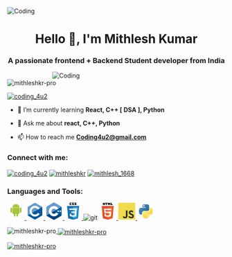 <img align="center" height="500" alt="Coding"  src="https://d2gg9evh47fn9z.cloudfront.net/1600px_COLOURBOX32735112.jpg">
<h1 align="center">Hello 👋, I'm Mithlesh Kumar</h1>
<h3 align="center">A passionate frontend + Backend Student developer from India</h3>
<img align="right" alt="Coding" width="400" src="https://miro.medium.com/v2/resize:fit:1400/1*gReLR6hZjwyBxHmfLN1AVw.gif">

<p align="left"> <img src="https://komarev.com/ghpvc/?username=mithleshkr-pro&label=Profile%20views&color=0e75b6&style=flat" alt="mithleshkr-pro" /> </p>

<p align="left"> <a href="https://twitter.com/coding_4u2" target="blank"><img src="https://img.shields.io/twitter/follow/coding_4u2?logo=twitter&style=for-the-badge" alt="coding_4u2" /></a> </p>

- 🌱 I’m currently learning **React, C++ [ DSA ], Python**

- 💬 Ask me about **react, C++, Python**

- 📫 How to reach me **Coding4u2@gmail.com**

<h3 align="left">Connect with me:</h3>
<p align="left">
<a href="https://twitter.com/coding_4u2" target="blank"><img align="center" src="https://raw.githubusercontent.com/rahuldkjain/github-profile-readme-generator/master/src/images/icons/Social/twitter.svg" alt="coding_4u2" height="30" width="40" /></a>
<a href="https://www.leetcode.com/mithleshkr" target="blank"><img align="center" src="https://raw.githubusercontent.com/rahuldkjain/github-profile-readme-generator/master/src/images/icons/Social/leet-code.svg" alt="mithleshkr" height="30" width="40" /></a>
<a href="https://discord.gg/mithlesh_1668" target="blank"><img align="center" src="https://raw.githubusercontent.com/rahuldkjain/github-profile-readme-generator/master/src/images/icons/Social/discord.svg" alt="mithlesh_1668" height="30" width="40" /></a>
</p>

<h3 align="left">Languages and Tools:</h3>
<p align="left"> <a href="https://developer.android.com" target="_blank" rel="noreferrer"> <img src="https://raw.githubusercontent.com/devicons/devicon/master/icons/android/android-original-wordmark.svg" alt="android" width="40" height="40"/> </a> <a href="https://www.cprogramming.com/" target="_blank" rel="noreferrer"> <img src="https://raw.githubusercontent.com/devicons/devicon/master/icons/c/c-original.svg" alt="c" width="40" height="40"/> </a> <a href="https://www.w3schools.com/cpp/" target="_blank" rel="noreferrer"> <img src="https://raw.githubusercontent.com/devicons/devicon/master/icons/cplusplus/cplusplus-original.svg" alt="cplusplus" width="40" height="40"/> </a> <a href="https://www.w3schools.com/css/" target="_blank" rel="noreferrer"> <img src="https://raw.githubusercontent.com/devicons/devicon/master/icons/css3/css3-original-wordmark.svg" alt="css3" width="40" height="40"/> </a>  <img src="https://www.vectorlogo.zone/logos/git-scm/git-scm-icon.svg" alt="git" width="40" height="40"/> </a> <a href="https://www.w3.org/html/" target="_blank" rel="noreferrer"> <img src="https://raw.githubusercontent.com/devicons/devicon/master/icons/html5/html5-original-wordmark.svg" alt="html5" width="40" height="40"/> </a> <a href="https://developer.mozilla.org/en-US/docs/Web/JavaScript" target="_blank" rel="noreferrer"> <img src="https://raw.githubusercontent.com/devicons/devicon/master/icons/javascript/javascript-original.svg" alt="javascript" width="40" height="40"/> </a>  <a href="https://www.mysql.com/" target="_blank" rel="noreferrer">  <a href="https://www.python.org" target="_blank" rel="noreferrer"> <img src="https://raw.githubusercontent.com/devicons/devicon/master/icons/python/python-original.svg" alt="python" width="40" height="40"/> </a> <a href="https://pytorch.org/" target="_blank" rel="noreferrer"> </p>

<p><img align="left" src="https://github-readme-stats.vercel.app/api/top-langs?username=mithleshkr-pro&show_icons=true&locale=en&layout=compact" alt="mithleshkr-pro" /></p>

<p>&nbsp;<img align="center" src="https://github-readme-stats.vercel.app/api?username=mithleshkr-pro&show_icons=true&locale=en" alt="mithleshkr-pro" /></p>

<p><img align="center" src="https://github-readme-streak-stats.herokuapp.com/?user=mithleshkr-pro&" alt="mithleshkr-pro" /></p>
